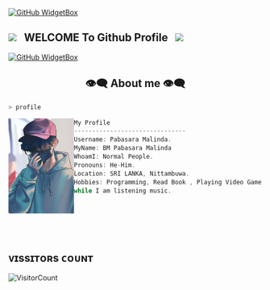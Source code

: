 [![GitHub WidgetBox](https://github-widgetbox.vercel.app/api/profile?username=PabasaraMalinda&data=followers,repositories,stars,commits&theme=darkmode)](https://github.com/Pabasara-malinda)

## <img src="https://user-images.githubusercontent.com/74038190/213844263-a8897a51-32f4-4b3b-b5c2-e1528b89f6f3.png" width="50px" /> &nbsp; WELCOME To Github Profile &nbsp; <img src="https://user-images.githubusercontent.com/74038190/213844263-a8897a51-32f4-4b3b-b5c2-e1528b89f6f3.png" width="50px" />




[![GitHub WidgetBox](https://github-widgetbox.vercel.app/api/skills?frameworks=vue,react,nuxt,next,django,flutter,electron,bootstrap,gatsby,nest,tailwind,windi,express,svelte,angular,dotnetcore,laravel,ionic,dotnet)](https://github.com/Pabasara-malinda )

 <h2 align="center"> 👁️‍🗨️ About me 👁️‍🗨️ </h2>

```sh
> profile
```

<img align="left" src="gifs/mr.jpg" width="130px"/> 

```csharp
My Profile
-------------------------------
Username: Pabasara Malinda.
MyName: BM Pabasara Malinda
WhoamI: Normal People.
Pronouns: He-Him.
Location: SRI LANKA, Nittambuwa.
Hobbies: Programming, Read Book , Playing Video Game 
while I am listening music.
```


<div>
<br>
<br>
<br>
<br>
 
 ## ᴠɪssɪᴛᴏʀs ᴄᴏᴜɴᴛ
 ​![​VisitorCount​](https://profile-counter.glitch.me/{mrhansamala}/count.svg) 
